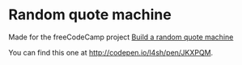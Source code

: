 # Random quote machine

Made for the freeCodeCamp project [Build a random quote machine](https://www.freecodecamp.com/challenges/build-a-random-quote-machine)

You can find this one at http://codepen.io/l4sh/pen/JKXPQM.

 
